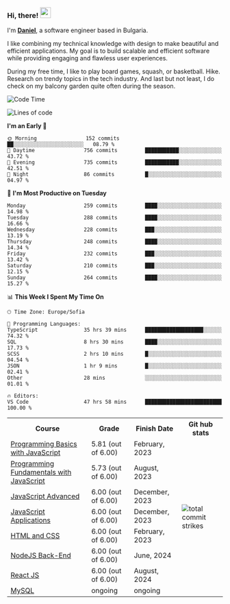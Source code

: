 ### Hi, there! <img src="https://emojis.slackmojis.com/emojis/images/1536351075/4594/blob-wave.gif" width="25"/>

I'm [**Daniel**](https://danielbatanov.netlify.app/), a software engineer based in Bulgaria.   

I like combining my technical knowledge with design to make beautiful and efficient applications. My goal is to build scalable and efficient software while providing engaging and flawless user experiences.

During my free time, I like to play board games, squash, or basketball. Hike. Research on trendy topics in the tech industry. And last but not least, I do check on my balcony garden quite often during the season.

<!--START_SECTION:waka-->
![Code Time](http://img.shields.io/badge/Code%20Time-1%2C225%20hrs%2053%20mins-blue)

![Lines of code](https://img.shields.io/badge/From%20Hello%20World%20I%27ve%20Written-492.0%20thousand%20lines%20of%20code-blue)

**I'm an Early 🐤** 

```text
🌞 Morning                152 commits         ██░░░░░░░░░░░░░░░░░░░░░░░   08.79 % 
🌆 Daytime                756 commits         ███████████░░░░░░░░░░░░░░   43.72 % 
🌃 Evening                735 commits         ███████████░░░░░░░░░░░░░░   42.51 % 
🌙 Night                  86 commits          █░░░░░░░░░░░░░░░░░░░░░░░░   04.97 % 
```
📅 **I'm Most Productive on Tuesday** 

```text
Monday                   259 commits         ████░░░░░░░░░░░░░░░░░░░░░   14.98 % 
Tuesday                  288 commits         ████░░░░░░░░░░░░░░░░░░░░░   16.66 % 
Wednesday                228 commits         ███░░░░░░░░░░░░░░░░░░░░░░   13.19 % 
Thursday                 248 commits         ████░░░░░░░░░░░░░░░░░░░░░   14.34 % 
Friday                   232 commits         ███░░░░░░░░░░░░░░░░░░░░░░   13.42 % 
Saturday                 210 commits         ███░░░░░░░░░░░░░░░░░░░░░░   12.15 % 
Sunday                   264 commits         ████░░░░░░░░░░░░░░░░░░░░░   15.27 % 
```


📊 **This Week I Spent My Time On** 

```text
🕑︎ Time Zone: Europe/Sofia

💬 Programming Languages: 
TypeScript               35 hrs 39 mins      ███████████████████░░░░░░   74.32 % 
SQL                      8 hrs 30 mins       ████░░░░░░░░░░░░░░░░░░░░░   17.73 % 
SCSS                     2 hrs 10 mins       █░░░░░░░░░░░░░░░░░░░░░░░░   04.54 % 
JSON                     1 hr 9 mins         █░░░░░░░░░░░░░░░░░░░░░░░░   02.41 % 
Other                    28 mins             ░░░░░░░░░░░░░░░░░░░░░░░░░   01.01 % 

🔥 Editors: 
VS Code                  47 hrs 58 mins      █████████████████████████   100.00 % 
```


<!--END_SECTION:waka-->


<table>
  <tr>
    <th>Course</th>
    <th>Grade</th>
    <th>Finish Date</th>
    <th>Git hub stats</th>
  </tr>
  <tr>
    <td><a href="https://softuni.bg/Certificates/Details/159814/4fcfee60">Programming Basics with JavaScript</a></td>
    <td>5.81 (out of 6.00)</td>
    <td>February, 2023</td>
    <td rowspan="8"><img align="center" src="https://github-readme-streak-stats.herokuapp.com/?user=batanoffs&layout=compact&hide_border=true" alt="total commit strikes"/></td>
  </tr>
  <tr>
    <td><a href="https://softuni.bg/Certificates/Details/180198/31625e83">Programming Fundamentals with JavaScript</a></td>
    <td>5.73 (out of 6.00)</td>
    <td>August, 2023</td>
  </tr>
  <tr>
    <td><a href="https://softuni.bg/Certificates/Details/195467/d2fe5f99">JavaScript Advanced</a></td>
    <td>6.00 (out of 6.00)</td>
    <td>December, 2023</td>
  </tr>
  <tr>
    <td><a href="https://softuni.bg/Certificates/Details/195298/1f9f9bde">JavaScript Applications</a></td>
    <td>6.00 (out of 6.00)</td>
    <td>December, 2023</td>
  </tr>
  <tr>
    <td><a href="https://softuni.bg/certificates/details/205221/f430eb0f">HTML and CSS</a></td>
    <td>6.00 (out of 6.00)</td>
    <td>February, 2023</td>
  </tr>
  <tr>
    <td><a href="https://softuni.bg/certificates/details/218275/6b86be8a">NodeJS Back-End</a></td>
    <td>6.00 (out of 6.00)</td>
    <td>June, 2024</td>
  </tr>
  <tr>
    <td><a href="https://softuni.bg/Certificates/Details/223751/509209a4">React JS</a></td>
    <td>6.00 (out of 6.00)</td>
    <td>August, 2024</td>
  </tr>
  <tr>
    <td><a href="">MySQL</a></td>
    <td> ongoing</td>
    <td> ongoing</td>
  </tr>
</table>

 <!-- <a href="#"><img align="center" src="https://github-profile-trophy.vercel.app/?username=batanoffs&column=-1&margin-w=8&margin-h=2" alt="GitHub Trophies" /></a> -->



